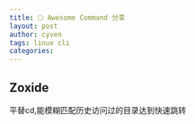 ```yaml
---
title: 🌕 Awesome Command 分享
layout: post
author: cyven
tags: linux cli
categories:
---
```


## Zoxide

平替cd,能模糊匹配历史访问过的目录达到快速跳转


